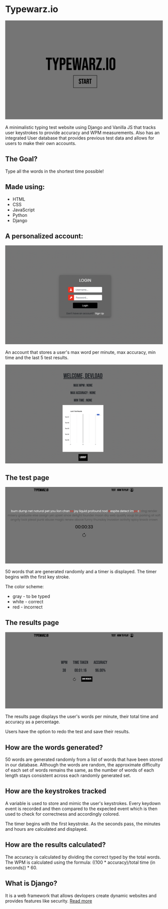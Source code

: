 # Typewarz.io

![Image of homepage](images/home.png)

A minimalistic typing test website using Django and Vanilla JS that tracks user keystrokes to provide accuracy and WPM measurements. Also has an integrated User database that provides previous test data and allows for users to make their own accounts.

## The Goal?
Type all the words in the shortest time possible!

## Made using:
* HTML
* CSS
* JavaScript
* Python
* Django

## A personalized account:

![Image of login](images/login.png)

An account that stores a user's max word per minute, max accuracy, min time and the last 5 test results.

![Image of account](images/account.png)

## The test page

![Image of test page](images/test.png)

50 words that are generated randomly and a timer is displayed. The timer begins with the first key stroke. 

The color scheme:
* gray - to be typed
* white - correct
* red - incorrect

## The results page 

![Image of results page](images/results.png)

The results page displays the user's words per minute, their total time and accuracy as a percentage.

Users have the option to redo the test and save their results.

## How are the words generated?
50 words are generated randomly from a list of words that have been stored in our database. Although the words are random, the approximate difficulty of each set of words remains the same, as the number of words of each length stays consistent across each randomly generated set.

## How are the keystrokes tracked
A variable is used to store and mimic the user's keystrokes. Every keydown event is recorded and then compared to the expected event which is then used to check for correctness and accordingly colored.

The timer begins with the first keystroke. As the seconds pass, the minutes and hours are calculated and displayed.

## How are the results calculated?
The accuracy is calculated by dividing the correct typed by the total words.
The WPM is calculated using the formula: ((100 * accuracy)/total time (in seconds)) * 60.

## What is Django?
It is a web framework that allows devlopers create dynamic websites and provides features like security. [Read more]("https://www.djangoproject.com/start/overview/")
